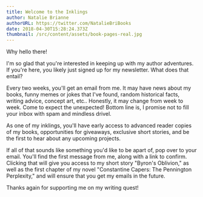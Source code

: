 ```yaml
---
title: Welcome to the Inklings
author: Natalie Brianne
authorURL: https://twitter.com/NatalieBriBooks
date: 2018-04-30T15:28:24.373Z
thumbnail: /src/content/assets/book-pages-real.jpg
---
```

Why hello there!

I'm so glad that you're interested in keeping up with my author adventures. If you're here, you likely just signed up for my newsletter. What does that entail?

Every two weeks, you'll get an email from me. It may have news about my books, funny memes or jokes that I've found, random historical facts, writing advice, concept art, etc.. Honestly, it may change from week to week. Come to expect the unexpected! Bottom line is, I promise not to fill your inbox with spam and mindless drivel.

As one of my inklings, you'll have early access to advanced reader copies of my books, opportunities for giveaways, exclusive short stories, and be the first to hear about any upcoming projects. 

If all of that sounds like something you'd like to be apart of, pop over to your email. You'll find the first message from me, along with a link to confirm. Clicking that will give you access to my short story "Byron's Oblivion," as well as the first chapter of my novel "Constantine Capers: The Pennington Perplexity," and will ensure that you get my emails in the future.

 Thanks again for supporting me on my writing quest!